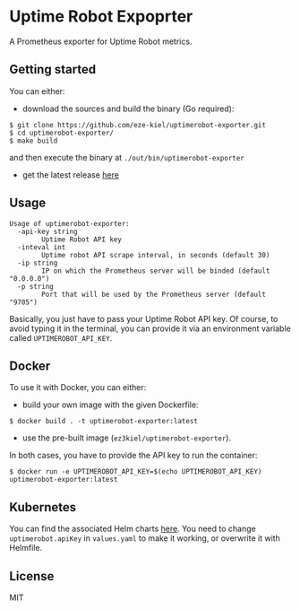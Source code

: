# Uptime Robot Expoprter

A Prometheus exporter for Uptime Robot metrics.

## Getting started

You can either:

* download the sources and build the binary (Go required):

```
$ git clone https://github.com/eze-kiel/uptimerobot-exporter.git
$ cd uptimerobot-exporter/
$ make build
```

and then execute the binary at `./out/bin/uptimerobot-exporter`

* get the latest release [here](https://github.com/eze-kiel/uptimerobot-exporter/releases)

## Usage

```
Usage of uptimerobot-exporter:
  -api-key string
        Uptime Robot API key
  -inteval int
        Uptime robot API scrape interval, in seconds (default 30)
  -ip string
        IP on which the Prometheus server will be binded (default "0.0.0.0")
  -p string
        Port that will be used by the Prometheus server (default "9705")
```

Basically, you just have to pass your Uptime Robot API key. Of course, to avoid typing it in the terminal, you can provide it via an environment variable called `UPTIMEROBOT_API_KEY`.

## Docker

To use it with Docker, you can either:

* build your own image with the given Dockerfile:

```
$ docker build . -t uptimerobot-exporter:latest
```

* use the pre-built image (`ez3kiel/uptimerobot-exporter`).

In both cases, you have to provide the API key to run the container:

```
$ docker run -e UPTIMEROBOT_API_KEY=$(echo UPTIMEROBOT_API_KEY) uptimerobot-exporter:latest
```

## Kubernetes

You can find the associated Helm charts [here](https://github.com/devops-works/helm-charts/tree/master/uptimerobot). You need to change `uptimerobot.apiKey` in `values.yaml` to make it working, or overwrite it with Helmfile.

## License

MIT